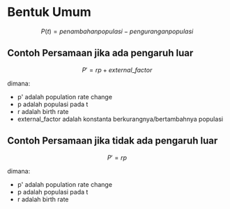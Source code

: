 # Bentuk Umum

$$
P(t) = penambahan populasi - pengurangan populasi
$$

## Contoh Persamaan jika **ada** pengaruh luar

$$
P' = rp + external\_factor
$$

dimana:

- p' adalah population rate change 
- p adalah populasi pada t
- r adalah birth rate
- external_factor adalah konstanta berkurangnya/bertambahnya populasi

## Contoh Persamaan jika **tidak ada** pengaruh luar

$$
P' = rp
$$

dimana:

- p' adalah population rate change 
- p adalah populasi pada t
- r adalah birth rate


